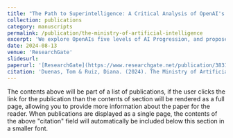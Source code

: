 ```yaml
---
title: "The Path to Superintelligence: A Critical Analysis of OpenAI's Five Levels of AI Progression"
collection: publications
category: manuscripts
permalink: /publication/the-ministry-of-artificial-intelligence
excerpt: 'We explore OpenAIs five levels of AI Progression, and propose safety levels to match them.'
date: 2024-08-13
venue: 'ResearchGate'
slidesurl: 
paperurl: '[ResearchGate](https://www.researchgate.net/publication/383145922_The_Ministry_of_Artificial_Intelligence_A_Catalyst_For_National_AI_Ecosystems_and_Global_Cooperation_in_the_Age_of_Superintelligence)'
citation: 'Duenas, Tom & Ruiz, Diana. (2024). The Ministry of Artificial Intelligence: A Catalyst For National AI Ecosystems and Global Cooperation in the Age of Superintelligence. 10.13140/RG.2.2.10775.18089.'
---
```


The contents above will be part of a list of publications, if the user clicks the link for the publication than the contents of section will be rendered as a full page, allowing you to provide more information about the paper for the reader. When publications are displayed as a single page, the contents of the above "citation" field will automatically be included below this section in a smaller font.
